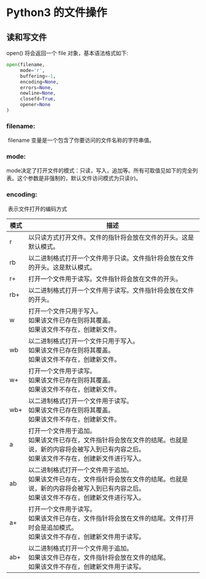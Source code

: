 # Python3 的文件操作

## **读和写文件** 

open() 将会返回一个 file 对象，基本语法格式如下:

```python
open(filename, 
     mode='r', 
     buffering=-1, 
     encoding=None, 
     errors=None, 
     newline=None, 
     closefd=True, 
     opener=None
)
```

### filename:

​    filename 变量是一个包含了你要访问的文件名称的字符串值。

### mode:

​	mode决定了打开文件的模式：只读，写入，追加等。所有可取值见如下的完全列表。
​    这个参数是非强制的，默认文件访问模式为只读(r)。

### encoding:

​    表示文件打开的编码方式

| 模式 | 描述                                                  |
| ---- | ------------------------------------------------------------ |
| r    | 以只读方式打开文件。文件的指针将会放在文件的开头。这是默认模式。 |
| rb   | 以二进制格式打开一个文件用于只读。文件指针将会放在文件的开头。这是默认模式。 |
| r+   | 打开一个文件用于读写。文件指针将会放在文件的开头。           |
| rb+  | 以二进制格式打开一个文件用于读写。文件指针将会放在文件的开头。 |
| w    | 打开一个文件只用于写入。<br>如果该文件已存在则将其覆盖。<br>如果该文件不存在，创建新文件。 |
| wb   | 以二进制格式打开一个文件只用于写入。<br>如果该文件已存在则将其覆盖。<br>如果该文件不存在，创建新文件。 |
| w+   | 打开一个文件用于读写。<br>如果该文件已存在则将其覆盖。<br>如果该文件不存在，创建新文件。 |
| wb+  | 以二进制格式打开一个文件用于读写。<br>如果该文件已存在则将其覆盖。<br>如果该文件不存在，创建新文件。 |
| a    | 打开一个文件用于追加。<br>如果该文件已存在，文件指针将会放在文件的结尾。也就是说，新的内容将会被写入到已有内容之后。<br>如果该文件不存在，创建新文件进行写入。 |
| ab   | 以二进制格式打开一个文件用于追加。<br>如果该文件已存在，文件指针将会放在文件的结尾。也就是说，新的内容将会被写入到已有内容之后。<br>如果该文件不存在，创建新文件进行写入。 |
| a+   | 打开一个文件用于读写。<br>如果该文件已存在，文件指针将会放在文件的结尾。文件打开时会是追加模式。<br>如果该文件不存在，创建新文件用于读写。 |
| ab+  | 以二进制格式打开一个文件用于追加。<br>如果该文件已存在，文件指针将会放在文件的结尾。<br>如果该文件不存在，创建新文件用于读写。 |

